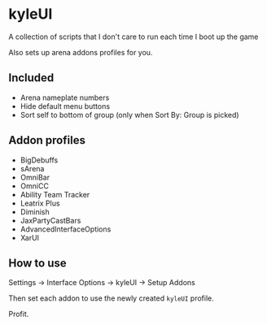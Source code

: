 # kyleUI

A collection of scripts that I don't care to run each time I boot up the game

Also sets up arena addons profiles for you.

## Included

* Arena nameplate numbers
* Hide default menu buttons
* Sort self to bottom of group (only when Sort By: Group is picked)

## Addon profiles

* BigDebuffs
* sArena
* OmniBar
* OmniCC
* Ability Team Tracker
* Leatrix Plus
* Diminish
* JaxPartyCastBars
* AdvancedInterfaceOptions
* XarUI

## How to use

Settings -> Interface Options -> kyleUI -> Setup Addons

Then set each addon to use the newly created `kyleUI` profile.

Profit.

